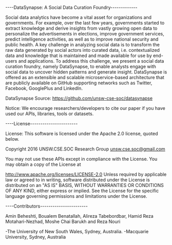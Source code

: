 ----DataSynapse: A Social Data Curation Foundry-------------

Social data analytics have become a vital asset for organizations and governments. For example, over the last few years, governments started to extract knowledge and derive insights from vastly growing open data to personalize the advertisements in elections, improve government services, predict intelligence activities, as well as to improve national security and public health. A key challenge in analyzing social data is to transform the raw data generated by social actors into curated data, i.e. contextualized data and knowledge that is maintained and made available for use by end-users and applications. To address this challenge, we present a social data curation foundry, namely DataSynapse, to enable analysts engage with social data to uncover hidden patterns and generate insight. DataSynapse is offered as an extensible and scalable microservice-based architecture that are publicly available on GitHub supporting networks such as Twitter, Facebook, GooglePlus and LinkedIn.

DataSynapse Source: https://github.com/unsw-cse-soc/datasynapse

Notice: We encourage researchers/developers to cite our paper if you have used our APIs, libraries, tools or datasets.

----License-----------------------

License: This software is licensed under the Apache 2.0 license, quoted below.

Copyright 2016 UNSW.CSE.SOC Research Group unsw.cse.soc@gmail.com

You may not use these APIs except in compliance with the License. You may obtain a copy of the License at

http://www.apache.org/licenses/LICENSE-2.0 Unless required by applicable law or agreed to in writing, software distributed under the License is distributed on an "AS IS" BASIS, WITHOUT WARRANTIES OR CONDITIONS OF ANY KIND, either express or implied. See the License for the specific language governing permissions and limitations under the License.

----Contributors-----------------------

Amin Beheshti, Boualem Benatallah, Alireza Tabebordbar, Hamid Reza Motahari-Nezhad, Moshe Chai Barukh and Reza Nouri

-The University of New South Wales, Sydney, Australia. 
-Macquarie University, Sydney, Australia
